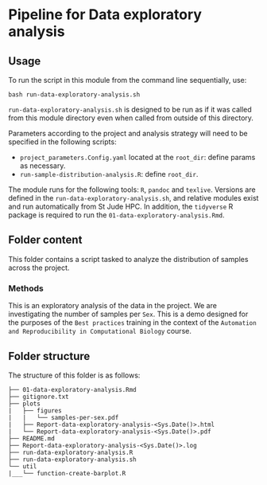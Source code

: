 # Pipeline for Data exploratory analysis

## Usage

To run the script in this module from the command line sequentially, use:

```
bash run-data-exploratory-analysis.sh
```

`run-data-exploratory-analysis.sh` is designed to be run as if it was called from this module directory even when called from outside of this directory.

Parameters according to the project and analysis strategy will need to be specified in the following scripts:
- `project_parameters.Config.yaml` located at the `root_dir`: define params as necessary.
- `run-sample-distribution-analysis.R`: define `root_dir`.


The module runs for the following tools: `R`, `pandoc` and `texlive`. Versions are defined in the `run-data-exploratory-analysis.sh`, and relative modules exist and run automatically from St Jude HPC. In addition, the `tidyverse` R package is required to run the `01-data-exploratory-analysis.Rmd`.


## Folder content

This folder contains a script tasked to analyze the distribution of samples across the project.


### Methods

This is an exploratory analysis of the data in the project. We are investigating the number of samples per `Sex`. This is a demo designed for the purposes of the `Best practices` training in the context of the `Automation and Reproducibility in Computational Biology` course. 


## Folder structure 

The structure of this folder is as follows:

```
├── 01-data-exploratory-analysis.Rmd
├── gitignore.txt
├── plots
|   ├── figures
|   |   └── samples-per-sex.pdf
|   ├── Report-data-exploratory-analysis-<Sys.Date()>.html
|   └── Report-data-exploratory-analysis-<Sys.Date()>.pdf
├── README.md
├── Report-data-exploratory-analysis-<Sys.Date()>.log
├── run-data-exploratory-analysis.R
├── run-data-exploratory-analysis.sh
└── util
|___└── function-create-barplot.R
```